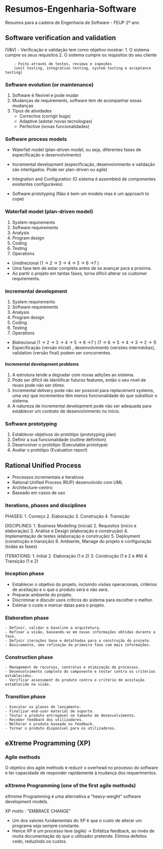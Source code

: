 # Resumos-Engenharia-Software
Resumos para a cadeira de Engenharia de Software - FEUP 2º ano

## Software verification and validation

  (V&V) - Verificação e validação tem como objetivo mostrar:
          1. O sistema cumpre os seus requisitos
          2. O sistema cumpre os requisitos do seu cliente

        - Feito através de testes, reviews e inpeções 
        (unit testing, integration testing, system testing e acceptance testing)
        
### Software evolution (or maintenance)

  1. Software é flexível e pode mudar
  2. Mudanças de requirements, software tem de acompanhar essas mudanças
  3. Tipos de atividades
       - Corrective (corrigir bugs)
       - Adaptive (adotar novas tecnologias)
       - Perfective (novas funcionalidades)

### Software process models

  - Waterfall model (plan-driven model, ou seja, diferentes fases de especificação e desenvolvimento)

  - Incremental development (especificação, desenvolvimento e validação são interligados. Pode ser plan-driven ou agile)

  - Integration and Configuration (O sistema é assembled de componentes existentes configuráveis)

  - Software prototyping (Não é bem um modelo mas é um approach to cope)

### Waterfall model (plan-driven model) 

  1. System requirements 
  2. Software requirements
  3. Analysis
  4. Program design
  5. Coding
  6. Testing
  7. Operations

  - Unidirecional (1 -> 2 -> 3 -> 4 -> 5 -> 6 ->7 )
  - Uma fase tem de estar completa antes de se avançar para a próxima.
  - Ao partir o projeto em tantas fases, torna difícil alterar os customer requirements.

### Incremental development 

  1. System requirements 
  2. Software requirements
  3. Analysis
  4. Program design
  5. Coding
  6. Testing
  7. Operations

  - Bidirecional (1 -> 2 -> 3 -> 4 -> 5 -> 6 ->7 ) (7 -> 6 -> 5 -> 4 -> 3 -> 2 -> 1)
  - Especificação (versão inicial) , desenvolvimento (versões intermédias), validation (versão final) podem ser concorrentes.

#### Incremental development problems

  1. A estrutura tende a degradar com novas adições ao sistema.
  2. Pode ser difícil de identificar futuros features, então o seu nível de reuso pode não ser ótimo.
  3. Incremental delivery pode não ser possível para replacement systems, uma vez que incrementos têm menos funcionalidade do que substituir o sistema.
  4. A natureza de incremental development pode não ser adequada para establecer um contrato de desenvolvimento no início.

### Software prototyping

  1. Establecer objetivos do protótipo (prototyping plan)
  2. Definir a sua funcionalidade (outline definition)
  3. Desenvolver o protótipo (Executable prototype)
  4. Avaliar o protótipo (Evaluation report)

## Rational Unified Process 

  - Processos incrementais e iterativos
  - Rational Unified Process (RUP) desenvolvido com UML
  - Architecture-centric
  - Baseado em casos de uso

### Iterations, phases and disciplines

  PHASES:
    1. Começo
    2. Elaboração
    3. Construção
    4. Transição

  DISCIPLINES:
    1. Business Modelling (inicial)
    2. Requisitos (início e elaboração)
    3. Análise e Design (elaboração e construção)
    4. Implementação de testes (elaboração e construção)
    5. Deployment (construção e transição)
    6. Ambiente, Manage do projeto e configuração (todas as fases)

  ITERATIONS:
    1. Initial
    2. Elaboração (1 e 2)
    3. Construção (1 e 2 e #N)
    4. Transição (1 e 2)
    
### Inception phase

   - Establecer o objetivo do projeto, incluindo visões operacionais, critérios de aceitação e o que o produto será e não será.
   - Preparar ambiente do projeto.
   - Discriminar e discutir usos críticos do sistema para escolher o melhor.
   - Estimar o custo e marcar datas para o projeto.

### Elaboration phase

    - Definir, validar e baseline a arquitetura.
    - Refinar a visão, baseando-se em novas informações obtidas durante a fase.
    - Definir iterações base e detalhadas para a construção do projeto.
    - Basicamente, uma refinação da primeira fase com mais informações.

### Construction phase

    - Management de recursos, controlos e otimização de processos.
    - Desenvolvimento completo do componente e testar contra os critérios establecidos.
    - Verificar assessment do produto contra o critério de aceitação establecido na visão.

### Transition phase

    - Executar os planos de lançamento.
    - Finalizar end-user material de suporte.
    - Testar o produto entregável no tamanho de desenvolvimento.
    - Receber feedback dos utilizadores.
    - Melhorar o produto baseado no feedback.
    - Tornar o produto disponível para os utilizadores.

## eXtreme Programming (XP)

### Agile methods

  O objetico dos agile methods é reduzir o overhead no processo do software e ter capacidade de responder rapidamente à mudança dos requerimentos.

### eXtreme Programming (one of the first agile methods)

  eXtreme Programming é uma alternativa a "heavy-weight" software development models.

  XP motto : "EMBRACE CHANGE"

  - Um dos valores fundamentais do XP é que o custo de alterar um programa seja sempre constante.
  - Hence XP é um processo leve (agile) -> Enfatiza feedback, ao invés de muita documentação do que o utilizador pretende. Elimina defeitos cedo, reduzindo os custos.
    

